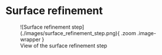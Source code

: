 # Surface refinement

<figure markdown>
  ![Surface refinement step](./images/surface_refinement_step.png){ .zoom .image-wrapper }
  <figcaption>View of the surface refinement step</figcaption>
</figure>
